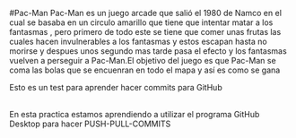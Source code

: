 #Pac-Man
Pac-Man es un juego arcade que salió el 1980 de Namco en el cual se basaba en un circulo amarillo que tiene que intentar matar a los fantasmas , pero primero de todo este se tiene que comer unas frutas las cuales hacen invulnerables a los fantasmas y estos escapan hasta no morirse y despues unos segundo mas tarde pasa el efecto y los fantasmas vuelven a perseguir a Pac-Man.El objetivo del juego es que Pac-Man se coma las bolas que se encuenran en todo el mapa y así es como se gana


<p>Esto es un test para aprender hacer commits para GitHub</p>
<br>
En esta practica estamos aprendiendo a utilizar el programa GitHub Desktop para hacer PUSH-PULL-COMMITS
